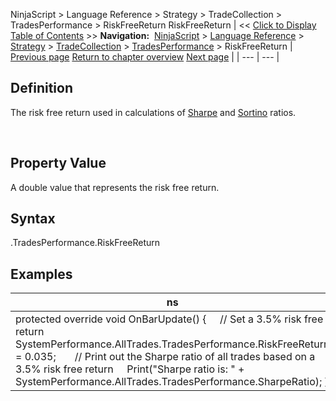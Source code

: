 ﻿
NinjaScript > Language Reference > Strategy > TradeCollection > TradesPerformance > RiskFreeReturn
RiskFreeReturn
| << [Click to Display Table of Contents](riskfreereturn.md) >> **Navigation:**     [NinjaScript](ninjascript-1.md) > [Language Reference](language_reference_wip-1.md) > [Strategy](strategy-1.md) > [TradeCollection](tradecollection-1.md) > [TradesPerformance](tradesperformance-1.md) > RiskFreeReturn | [Previous page](rsquared-1.md) [Return to chapter overview](tradesperformance-1.md) [Next page](sharperatio-1.md) |
| --- | --- |
## Definition
The risk free return used in calculations of [Sharpe](sharperatio-1.md) and [Sortino](sortinoratio-1.md) ratios.  

 
## Property Value
A double value that represents the risk free return.
 
## Syntax
<TradeCollection>.TradesPerformance.RiskFreeReturn

## Examples
| ns |
| --- |
| protected override void OnBarUpdate() {      // Set a 3.5% risk free return      SystemPerformance.AllTrades.TradesPerformance.RiskFreeReturn = 0.035;        // Print out the Sharpe ratio of all trades based on a 3.5% risk free return      Print("Sharpe ratio is: " + SystemPerformance.AllTrades.TradesPerformance.SharpeRatio); } |

 
